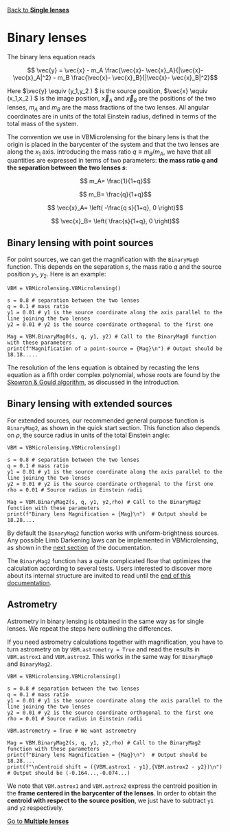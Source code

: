 [Back to **Single lenses**](SingleLenses.md)


# Binary lenses

The binary lens equation reads

$$ \vec{y} = \vec{x} - m_A \frac{\vec{x}- \vec{x}_A}{|\vec{x}- \vec{x}_A|^2} - m_B \frac{\vec{x}- \vec{x}_B}{|\vec{x}- \vec{x}_B|^2}$$

Here $\vec{y} \equiv (y_1,y_2 ) $ is the source position, $\vec{x} \equiv (x_1,x_2 ) $ is the image position, $\vec{x}_A$ and $\vec{x}_B$ are the positions of the two lenses, $m_A$ and $m_B$ are the mass fractions of the two lenses. All angular coordinates are in units of the total Einstein radius, defined in terms of the total mass of the system.

The convention we use in VBMicrolensing for the binary lens is that the origin is placed in the barycenter of the system and that the two lenses are along the $x_1$ axis. Introducing the mass ratio $q\equiv m_B/m_A$, we have that all quantities are expressed in terms of two parameters: **the mass ratio $q$ and the separation between the two lenses $s$**:

$$ m_A= \frac{1}{1+q}$$

$$ m_B= \frac{q}{1+q}$$

$$ \vec{x}_A= \left( -\frac{q s}{1+q}, 0 \right)$$

$$ \vec{x}_B= \left( \frac{s}{1+q}, 0 \right)$$

## Binary lensing with point sources

For point sources, we can get the magnification with the `BinaryMag0` function. This depends on the separation $s$, the mass ratio $q$ and the source position $y_1$, $y_2$. Here is an example:

```
VBM = VBMicrolensing.VBMicrolensing()

s = 0.8 # separation between the two lenses
q = 0.1 # mass ratio
y1 = 0.01 # y1 is the source coordinate along the axis parallel to the line joining the two lenses 
y2 = 0.01 # y2 is the source coordinate orthogonal to the first one

Mag = VBM.BinaryMag0(s, q, y1, y2) # Call to the BinaryMag0 function with these parameters
print(f"Magnification of a point-source = {Mag}\n") # Output should be 18.18.....

```

The resolution of the lens equation is obtained by recasting the lens equation as a fifth order complex polynomial, whose roots are found by the [Skowron & Gould algorithm](http://www.astrouw.edu.pl/~jskowron/cmplx_roots_sg/), as discussed in the introduction.

## Binary lensing with extended sources

For extended sources, our recommended general purpose function is `BinaryMag2`, as shown in the quick start section. This function also depends on $\rho$, the source radius in units of the total Einstein angle:

```
VBM = VBMicrolensing.VBMicrolensing()

s = 0.8 # separation between the two lenses
q = 0.1 # mass ratio
y1 = 0.01 # y1 is the source coordinate along the axis parallel to the line joining the two lenses 
y2 = 0.01 # y2 is the source coordinate orthogonal to the first one
rho = 0.01 # Source radius in Einstein radii

Mag = VBM.BinaryMag2(s, q, y1, y2,rho) # Call to the BinaryMag2 function with these parameters
print(f"Binary lens Magnification = {Mag}\n")  # Output should be 18.28....

```

By default the `BinaryMag2` function works with uniform-brightness sources. Any possible Limb Darkening laws can be implemented in VBMicrolensing, as shown in the [next section](LimbDarkening.md) of the documentation.

The `BinaryMag2` function has a quite complicated flow that optimizes the calculation according to several tests. Users interested to discover more about its internal structure are invited to read until the [end of this documentation](AdvancedControl.md).

## Astrometry

Astrometry in binary lensing is obtained in the same way as for single lenses. We repeat the steps here outlining the differences.

If you need astrometry calculations together with magnification, you have to turn astrometry on by ```VBM.astrometry = True``` and read the results in ```VBM.astrox1``` and ```VBM.astrox2```. This works in the same way for ```BinaryMag0``` and ```BinaryMag2```.

```
VBM = VBMicrolensing.VBMicrolensing()

s = 0.8 # separation between the two lenses
q = 0.1 # mass ratio
y1 = 0.01 # y1 is the source coordinate along the axis parallel to the line joining the two lenses 
y2 = 0.01 # y2 is the source coordinate orthogonal to the first one
rho = 0.01 # Source radius in Einstein radii

VBM.astrometry = True # We want astrometry

Mag = VBM.BinaryMag2(s, q, y1, y2,rho) # Call to the BinaryMag2 function with these parameters
print(f"Binary lens Magnification = {Mag}\n")  # Output should be 18.28....
print(f"\nCentroid shift = ({VBM.astrox1 - y1},{VBM.astrox2 - y2})\n")  # Output should be (-0.164...,-0.074...)

```

We note that ```VBM.astrox1``` and ```VBM.astrox2``` express the centroid position in the **frame centered in the barycenter of the lenses**. In order to obtain the **centroid with respect to the source position**, we just have to subtract `y1` and `y2` respectively.

[Go to **Multiple lenses**](MultipleLenses.md)
